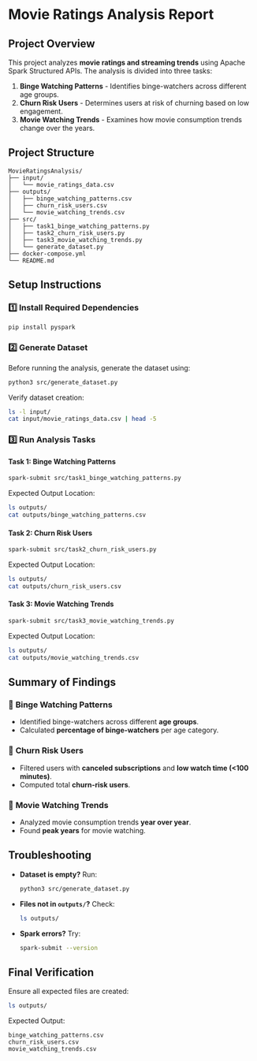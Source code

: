 # Movie Ratings Analysis Report

## **Project Overview**
This project analyzes **movie ratings and streaming trends** using Apache Spark Structured APIs. The analysis is divided into three tasks:
1. **Binge Watching Patterns** - Identifies binge-watchers across different age groups.
2. **Churn Risk Users** - Determines users at risk of churning based on low engagement.
3. **Movie Watching Trends** - Examines how movie consumption trends change over the years.

## **Project Structure**
```
MovieRatingsAnalysis/
├── input/
│   └── movie_ratings_data.csv
├── outputs/
│   ├── binge_watching_patterns.csv
│   ├── churn_risk_users.csv
│   └── movie_watching_trends.csv
├── src/
│   ├── task1_binge_watching_patterns.py
│   ├── task2_churn_risk_users.py
│   ├── task3_movie_watching_trends.py
│   └── generate_dataset.py
├── docker-compose.yml
└── README.md
```

## **Setup Instructions**
### 1️⃣ **Install Required Dependencies**
```bash
pip install pyspark
```

### 2️⃣ **Generate Dataset**
Before running the analysis, generate the dataset using:
```bash
python3 src/generate_dataset.py
```
Verify dataset creation:
```bash
ls -l input/
cat input/movie_ratings_data.csv | head -5
```

### 3️⃣ **Run Analysis Tasks**
#### **Task 1: Binge Watching Patterns**
```bash
spark-submit src/task1_binge_watching_patterns.py
```
Expected Output Location:
```bash
ls outputs/
cat outputs/binge_watching_patterns.csv
```

#### **Task 2: Churn Risk Users**
```bash
spark-submit src/task2_churn_risk_users.py
```
Expected Output Location:
```bash
ls outputs/
cat outputs/churn_risk_users.csv
```

#### **Task 3: Movie Watching Trends**
```bash
spark-submit src/task3_movie_watching_trends.py
```
Expected Output Location:
```bash
ls outputs/
cat outputs/movie_watching_trends.csv
```

## **Summary of Findings**
### 📌 **Binge Watching Patterns**
- Identified binge-watchers across different **age groups**.
- Calculated **percentage of binge-watchers** per age category.

### 📌 **Churn Risk Users**
- Filtered users with **canceled subscriptions** and **low watch time (<100 minutes)**.
- Computed total **churn-risk users**.

### 📌 **Movie Watching Trends**
- Analyzed movie consumption trends **year over year**.
- Found **peak years** for movie watching.

## **Troubleshooting**
- **Dataset is empty?** Run:
  ```bash
  python3 src/generate_dataset.py
  ```
- **Files not in `outputs/`?** Check:
  ```bash
  ls outputs/
  ```
- **Spark errors?** Try:
  ```bash
  spark-submit --version
  ```

## **Final Verification**
Ensure all expected files are created:
```bash
ls outputs/
```
Expected Output:
```
binge_watching_patterns.csv
churn_risk_users.csv
movie_watching_trends.csv
```